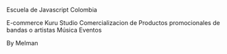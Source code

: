 Escuela de Javascript
Colombia

E-commerce Kuru Studio
Comercializacion de 
  Productos promocionales de bandas o artistas
  Música
  Eventos

By Melman
